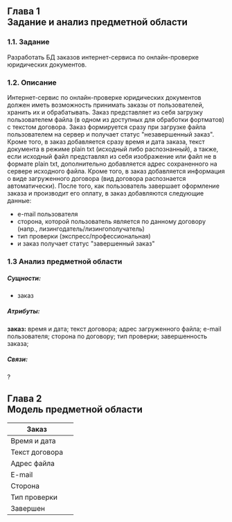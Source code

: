 ## Глава 1<br/>Задание и анализ предметной области

### 1.1. Задание
Разработать БД заказов интернет-сервиса по онлайн-проверке юридических документов.

### 1.2. Описание
Интернет-сервис по онлайн-проверке юридических документов должен иметь возможность принимать заказы от пользователей, хранить их и обрабатывать. Заказ представляет из себя загрузку пользователем файла (в одном из доступных для обработки фортматов) с текстом договора. Заказ формируется сразу при загрузке файла пользователем на сервер и получает статус "незавершенный заказ". Кроме того, в заказ добавляется сразу время и дата заказа, текст документа в режиме plain txt (исходный либо распознанный), а также, если исходный файл представлял из себя изображение или файл не в формате plain txt, дополнительно добавляется адрес сохраненного на сервере исходного файла. Кроме того, в заказ добавляется информация о виде загруженного договора (вид договора распознается автоматически).
После того, как пользователь завершает оформление заказа и производит его оплату, в заказ добавляются следующие данные:
* e-mail пользователя
* сторона, которой пользователь является по данному договору (напр., лизингодатель/лизингополучатель)
* тип проверки (экспресс/профессиональная)
* и заказ получает статус "завершенный заказ"

### 1.3 Анализ предметной области
##### Сущности:
* заказ
##### Атрибуты:
**заказ:** время и дата; текст договора; адрес загруженного файла; e-mail пользователя; сторона по договору; тип проверки; завершенность заказа;
##### Связи:
?

## Глава 2<br/>Модель предметной области

| Заказ          |     |
| -------------- | --- |
| Время и дата   |     |
| Текст договора |     |
| Адрес файла    |     |
| E-mail         |     |
| Сторона        |     |
| Тип проверки   |     |
| Завершен       |     |

